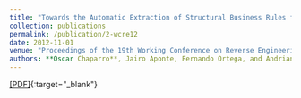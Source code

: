 ```yaml
---
title: "Towards the Automatic Extraction of Structural Business Rules from Legacy Databases"
collection: publications
permalink: /publication/2-wcre12
date: 2012-11-01
venue: "Proceedings of the 19th Working Conference on Reverse Engineering (WCRE'12), pp. 479-488"
authors: **Oscar Chaparro**, Jairo Aponte, Fernando Ortega, and Andrian Marcus
---
```

[[PDF]](/files/2-wcre12.pdf){:target="_blank"}